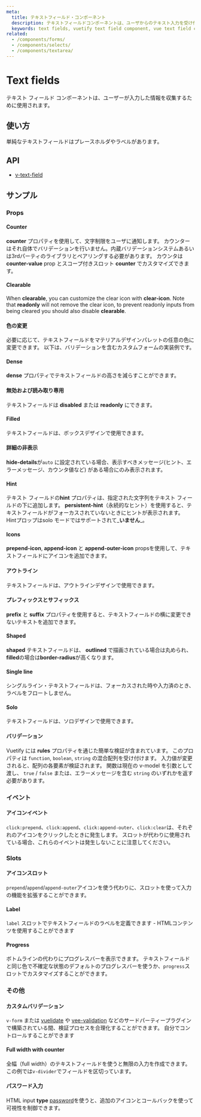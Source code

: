 ```yaml
---
meta:
  title: テキストフィールド・コンポーネント
  description: テキストフィールドコンポーネントは、ユーザからのテキスト入力を受け付けます。
  keywords: text fields, vuetify text field component, vue text field component
related:
  - /components/forms/
  - /components/selects/
  - /components/textarea/
---
```


# Text fields

テキスト フィールド コンポーネントは、ユーザーが入力した情報を収集するために使用されます。

<entry-ad />

## 使い方

単純なテキストフィールドはプレースホルダやラベルがあります。

<example file="v-text-field/usage" />

## API

- [v-text-field](/api/v-text-field)

<inline-api page="components/text-fields" />

## サンプル

### Props

#### Counter

**counter** プロパティを使用して、文字制限をユーザに通知します。 カウンターはそれ自体でバリデーションを行いません。内蔵バリデーションシステムあるいは3rdパーティのライブラリとペアリングする必要があります。 カウンタは **counter-value** prop とスコープ付きスロット **counter** でカスタマイズできます。

<example file="v-text-field/prop-counter" />

#### Clearable

When **clearable**, you can customize the clear icon with **clear-icon**. Note that **readonly** will not remove the clear icon, to prevent readonly inputs from being cleared you should also disable **clearable**.

<example file="v-text-field/prop-clearable" />

#### 色の変更

必要に応じて、テキストフィールドをマテリアルデザインパレットの任意の色に変更できます。 以下は、バリデーションを含むカスタムフォームの実装例です。

<example file="v-text-field/prop-custom-colors" />

#### Dense

**dense** プロパティでテキストフィールドの高さを減らすことができます。

<example file="v-text-field/prop-dense" />

#### 無効および読み取り専用

テキストフィールドは **disabled** または **readonly** にできます。

<example file="v-text-field/prop-disabled-and-readonly" />

#### Filled

テキストフィールドは、ボックスデザインで使用できます。

<example file="v-text-field/prop-filled" />

#### 詳細の非表示

**hide-details**が`auto` に設定されている場合、表示すべきメッセージ(ヒント、エラーメッセージ、カウンタ値など) がある場合にのみ表示されます。

<example file="v-text-field/prop-hide-details" />

#### Hint

テキスト フィールドの**hint** プロパティは、指定された文字列をテキスト フィールドの下に追加します。 **persistent-hint**（永続的なヒント）を使用すると、テキストフィールドがフォーカスされていないときにヒントが表示されます。 Hintプロップはsolo モードではサポートされて_**いません**_。

<example file="v-text-field/prop-hint" />

#### Icons

**prepend-icon**, **append-icon** と **append-outer-icon** propsを使用して、テキストフィールドにアイコンを追加できます。

<example file="v-text-field/prop-icon" />

#### アウトライン

テキストフィールドは、アウトラインデザインで使用できます。

<example file="v-text-field/prop-outlined" />

#### プレフィックスとサフィックス

**prefix** と **suffix** プロパティを使用すると、テキストフィールドの横に変更できないテキストを追加できます。

<example file="v-text-field/prop-prefixes-and-suffixes" />

#### Shaped

**shaped** テキストフィールドは、 **outlined** で描画されている場合は丸められ、 **filled**の場合は**border-radius**が高くなります。

<example file="v-text-field/prop-shaped" />

#### Single line

シングルライン・テキストフィールドは、フォーカスされた時や入力済のとき、ラベルをフロートしません。

<example file="v-text-field/prop-single-line" />

#### Solo

テキストフィールドは、ソロデザインで使用できます。

<example file="v-text-field/prop-solo" />

#### バリデーション

Vuetify には **rules** プロパティを通じた簡単な検証が含まれています。 このプロパティは `function`, `boolean`, `string` の混合配列を受け付けます。 入力値が変更されると、配列の各要素が検証されます。 関数は現在の v-model を引数として渡し、 `true` / `false` または、エラーメッセージを含む `string` のいずれかを返す必要があります。

<example file="v-text-field/prop-validation" />

### イベント

#### アイコンイベント

`click:prepend`、`click:append`、`click:append-outer`、`click:clear`は、それぞれのアイコンをクリックしたときに発生します。 スロットが代わりに使用されている場合、これらのイベントは発生しないことに注意してください。

<example file="v-text-field/event-icons" />

### Slots

#### アイコンスロット

`prepend`/`append`/`append-outer`アイコンを使う代わりに、スロットを使って入力の機能を拡張することができます。

<example file="v-text-field/slot-icons" />

#### Label

`label` スロットでテキストフィールドのラベルを定義できます - HTMLコンテンツを使用することができます

<example file="v-text-field/slot-label" />

#### Progress

ボトムラインの代わりにプログレスバーを表示できます。 テキストフィールドと同じ色で不確定な状態のデフォルトのプログレスバーを使うか、`progress`スロットでカスタマイズすることができます。

<example file="v-text-field/slot-progress" />

### その他

#### カスタムバリデーション

`v-form` または [vuelidate](https://github.com/monterail/vuelidate) や [vee-validation](https://github.com/logaretm/vee-validate) などのサードパーティープラグインで構築されている間、検証プロセスを合理化することができます。 自分でコントロールすることができます

<example file="v-text-field/misc-custom-validation" />

#### Full width with counter

全幅（full width）のテキストフィールドを使うと無限の入力を作成できます。 この例では`v-divider`でフィールドを区切っています。

<example file="v-text-field/misc-full-width-with-counter" />

#### パスワード入力

HTML input **type** [password](https://developer.mozilla.org/en-US/docs/Web/HTML/Element/input/password)を使うと、追加のアイコンとコールバックを使って可視性を制御できます。

<example file="v-text-field/misc-password" />

<backmatter />
